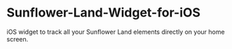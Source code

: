 # Sunflower-Land-Widget-for-iOS
iOS widget to track all your Sunflower Land elements directly on your home screen.
